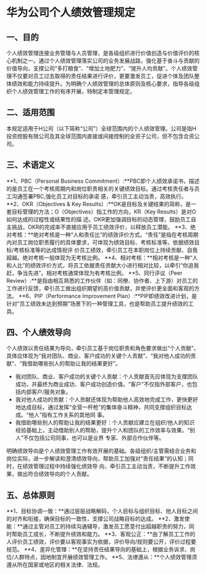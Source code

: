 # 华为公司个人绩效管理规定

## 一、目的

​      个人绩效管理连接业务管理与人员管理，是各级组织进行价值创造与价值评价的核心机制之一。通过个人绩效管理落实公司的业务发展战路，强化基于奋斗与贡献的价值导向，支撑公司“多打粮食”、“增加土地肥力”、“提升人均贡献”。个人绩效管理不仅要对员工过去取得的责任结果进行评价，更要激发员工，促进个体及团队整体绩效和能力持续提升。
​      为明确个人绩效管理的总体原则及核心要求，指导各级组织个人绩效管理工作的有序开展，特制定本管理规定。

## 二、适用范围

​      本规定适用于H公司（以下简称“公司”）全球范围内的个人绩效管理。公司是指H投资控股有限公司及其全球范围内直接或间接控制的全资子公司，但不包含合资公司。

## 三、术语定义

**1、PBC（Personal Business Commitment）:**PBC即个人绩效承诺书，描述的是员工在一个考核周期内和岗位职责相关的关键绩效目标。通过考核责任者与员工沟通签署PBC,强化员工对目标的承诺
感，牵引员工主动当责，高效执行。
**2、OKR（Objectives & Key Results）:**OK是目标及关键结果的简称，是一套目标管理的方法；O（Objectives）指工作的方向，KR（Key Results）是对O如何达成的过程性或结果性的描
述。OKR更加强调目标的动态管理，鼓励员工自主挑战，OKR的完成率不直接应用于员工绩效评价，以释放员工潜能。
**3、绝对考核：**绝对考核是一种“人和责任比”的绩效评价方式。“责任”是指在考核周期内对员工岗位职责履行的具体要求，可体现为绩效目标、考核标准等。依据绩效目标/考核标准等的达成情祝评
价员工绩效，牵引员工在本职岗位上持续贡献、自我超越。绝对考核一般体现为无考核比例。
**4、相对考核：**相对考核是一种“人和人比”的绩效评价方式，将员工依据责任贡献大小进行相对比较，以牵引“你追我赶，争当先进”。相对考核通常体现为有考核比例。
**5、同行评议（Peer Review）:**是指由相互熟悉的工作伙伴（如：同僚、协作者、上下游）对员工的工作进行反馈，牵引员工做出组织期望的高价值贡献，并使评价更全面和客观的方法。
**6、PIP（Performance Improvement Plan）:**PIP即绩效改进计划，是针对“员工绩效未达到预期”场景下的一种管理工具，也是帮助员工提升绩效的工具。

## 四、个人绩效导向

​        个人绩效以责任结果为导向，牵引员工基于岗位职责和角色要求做出“个人贡献”，具体应体现为“我对团队、商业、客户成功的关键个人贡献”、“我对他人成功的贡献”、“我借助哪些别人的帮助让我的结果更好”。

- 我对团队、商业、客户成功的关键个人贡献：个人贡献首先应体现为支撑团队成功，并最终为商业成功、客户成功创造价值。“客户”不仅指外部客户，也包括内部客户/服务对象。
- 我对他人成功的贡献：个人贡献还体现为帮助他人高效地完成工作，更快更好地达成目标，通过发挥“全营一杆枪”的集体奋斗精神，共同支撑组织目标达成。“他人”指有工作关系的其他同
  事。
- 我借助哪些别人的帮助让我的结果更好：个人贡献应建立在组织/他人的知识经验基础上，主动借助别人的帮助，提升个人和团队的工作效率与效果。“别人”不仅包括公司同事，也可以是业界
  专家、外部合作伙伴等。

​       明确绩效导向是个人绩效管理工作有效开展的基础。各级组织/主管需结合业务和岗位实际，进一步解读和澄清绩效导向，帮助员工加强对“责任结果”的认知；同时，在绩效管理过程中持续强化绩效导
向，牵引员工主动当责，不断提升工作效果，做出符合绩效导向的个人贡献。

## 五、总体原则

**1、目标协调一致：**通过层层战略解码，个人目标与组织目标、他人目标之间的对齐和衔接，确保目标的一致性，支撑公司战略目标的达成。
**2、激发使能：**通过主管对员工的持续沟通辅导，激发员工愿意付出超越职责的努力，同时帮助员工成长，不断提升绩效和能力。
**3、客观公正：**由了解员工工作的人评价员工绩效，评价要以客观事实为依据，评价导向/规则要公开，评价过程要规范。
**4、差异化管理：**在坚持责任结果导向的基础上，根据业务诉求、岗位/人群特点，因地制宜开展绩效管理工作。
**5、法律遵从：**个人绩效管理须遵从所在国家或地区的相关法律、法规。
